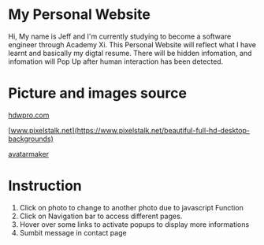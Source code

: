 # My Personal Website
 Hi, My name is Jeff and I'm currently studying to become a software engineer through Academy Xi.
 This Personal Website will reflect what I have learnt and basically my digtal resume.
 There will be hidden infomation, and infomation will Pop Up after human interaction has been detected.

# Picture and images source
[hdwpro.com](https://hdwpro.com/wp-content/uploads/2017/05/3D-Background.jpg)

[www.pixelstalk.net](https://www.pixelstalk.net/beautiful-full-hd-desktop-backgrounds)

[avatarmaker](https://avatarmaker.com/male/#google_vignette)

# Instruction 
 1. Click on photo to change to another photo due to javascript Function
 2. Click on Navigation bar to access different pages.
 3. Hover over some links to activate popups to display more informations
 4. Sumbit message in contact page